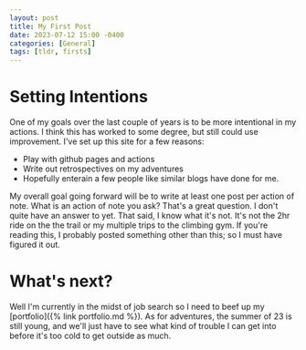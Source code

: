 ```yaml
---
layout: post
title: My First Post
date: 2023-07-12 15:00 -0400
categories: [General]
tags: [tldr, firsts]   
---
```


# Setting Intentions

One of my goals over the last couple of years is to be more intentional in my actions. I think this has worked to some degree, but still could use improvement. I've set up this site for a few reasons: 
 - Play with github pages and actions
 - Write out retrospectives on my adventures 
 - Hopefully enterain a few people like similar blogs have done for me. 

My overall goal going forward will be to write at least one post per action of note. What is an action of note you ask? That's a great question. I don't quite have an answer to yet. That said, I know what it's not. It's not the 2hr ride on the the trail or my multiple trips to the climbing gym. If you're reading this, I probably posted something other than this; so I must have figured it out. 

# What's next? 

Well I'm currently in the midst of job search so I need to beef up my [portfolio]({% link portfolio.md %}). As for adventures, the summer of 23 is still young, and we'll just have to see what kind of trouble I can get into before it's too cold to get outside as much. 

